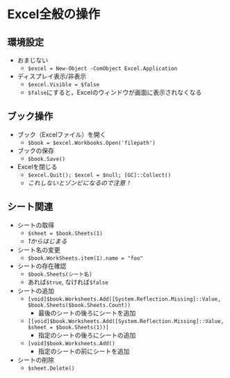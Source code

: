 # Excel全般の操作

## 環境設定
- おまじない
    - `$excel = New-Object -ComObject Excel.Application`
- ディスプレイ表示/非表示
    - `$excel.Visible = $false`
    - `$false`にすると，Excelのウィンドウが画面に表示されなくなる

## ブック操作
- ブック（Excelファイル）を開く
    - `$book = $excel.Workbooks.Open('filepath')`
- ブックの保存
    - `$book.Save()`
- Excelを閉じる
    - `$excel.Quit(); $excel = $null; [GC]::Collect()`
    - *これしないとゾンビになるので注意！*


## シート関連
- シートの取得
    - `$sheet = $book.Sheets(1)`
    - *1からはじまる*
- シート名の変更
    - `$book.WorkSheets.item(1).name = "foo"`
- シートの存在確認
    - `$book.Sheets(シート名)`
    - あれば`$true`, なければ`$false`
- シートの追加
    - `[void]$book.Worksheets.Add([System.Reflection.Missing]::Value, $book.Sheets($book.Sheets.Count))`
        - 最後のシートの後ろにシートを追加
    - `[[void]$book.Worksheets.Add([System.Reflection.Missing]::Value, $sheet = $book.Sheets(1))]`
        - 指定のシートの後ろにシートの追加
    - `[void]$book.Worksheets.Add()`
        - 指定のシートの前にシートを追加
- シートの削除
    - `$sheet.Delete()`



